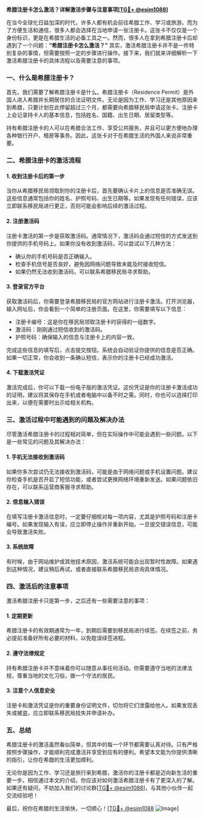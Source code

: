 **希腊注册卡怎么激活？详解激活步骤与注意事项[[TG💪+ @esim1088](https://t.me/s/esim1088)]**

在当今全球化日益加深的时代，许多人都有机会前往希腊工作、学习或旅游。而为了方便生活和通信，很多人都会选择在当地申请一张注册卡。这张卡不仅仅是一个身份标识，更是在希腊生活的必备工具之一。然而，很多人在拿到希腊注册卡后却遇到了一个问题：**“希腊注册卡怎么激活？”** 其实，激活希腊注册卡并不是一件特别复杂的事情，但需要按照一定的步骤进行操作。接下来，我们就来详细解析一下激活希腊注册卡的具体流程以及需要注意的事项。

### 一、什么是希腊注册卡？

首先，我们需要了解希腊注册卡是什么。希腊注册卡（Residence Permit）是外国人进入希腊并长期居住的合法证明文件。无论是因为工作、学习还是其他原因来到希腊，只要计划在此停留超过三个月，都需要向希腊移民局申请这张卡。注册卡上会记录持卡人的基本信息，包括姓名、国籍、出生日期、居留类型等。

持有希腊注册卡的人可以在希腊合法工作、享受公共服务，并且可以更方便地办理各种银行开户、租房等事务。因此，这张卡对于在希腊生活的外国人来说非常重要。

### 二、希腊注册卡的激活流程

#### 1. 收到注册卡后的第一步

当你从希腊移民局领取到你的注册卡后，首先要确认卡片上的信息是否准确无误。这些信息通常包括你的姓名、护照号码、出生日期等。如果发现有任何错误，应该立即联系移民局进行更正，否则可能会影响后续的激活过程。

#### 2. 注册激活码

注册卡激活的第一步是获取激活码。通常情况下，激活码会通过短信的方式发送到你提供的手机号码上。如果你没有收到激活码，可以尝试以下几种方法：

- 确认你的手机号码是否正确输入。
- 检查手机信号是否良好，避免因网络问题导致未能及时接收短信。
- 如果仍然无法收到激活码，可以联系希腊移民局寻求帮助。

#### 3. 登录官方平台

获取激活码后，你需要登录希腊移民局的官方网站进行注册卡激活。打开浏览器，输入网址后，你会看到一个简单的注册页面。在这里，你需要填写以下信息：

- 注册卡编号：这是你在移民局领取注册卡时获得的一组数字。
- 激活码：刚刚通过短信收到的激活码。
- 护照号码：确保输入的信息与注册卡上的内容一致。

完成这些信息的填写后，点击提交按钮。系统会自动验证你提供的信息是否正确。如果一切正常，你会收到一条确认短信，表示你的注册卡已经成功激活。

#### 4. 下载激活凭证

激活完成后，你可以下载一份电子版的激活凭证。这份凭证是你的注册卡激活成功的证明，建议将其保存在手机或者电脑中以备不时之需。同时，你也可以选择打印出来，以便在需要时出示给相关机构。

### 三、激活过程中可能遇到的问题及解决办法

尽管激活希腊注册卡的过程相对简单，但在实际操作中可能会遇到一些问题。以下是一些常见的问题及其解决办法：

#### 1. 手机无法接收到激活码

如果你多次尝试仍无法接收到激活码，可能是由于网络问题或手机设置问题。建议你检查手机是否开启了短信功能，或者尝试更换网络环境重新发送。如果问题依旧存在，可以联系运营商客服寻求帮助。

#### 2. 信息输入错误

在填写注册卡激活信息时，一定要仔细核对每一项内容，尤其是护照号码和注册卡编号。如果发现输入有误，应立即停止操作并重新开始。一旦提交错误信息，可能会导致激活失败。

#### 3. 系统故障

有时候，由于网站维护或其他技术原因，激活系统可能会出现暂时性故障。如果遇到这种情况，建议稍后再试，或者直接联系希腊移民局咨询具体情况。

### 四、激活后的注意事项

激活希腊注册卡只是第一步，之后还有一些需要注意的事项：

#### 1. 定期更新

希腊注册卡的有效期通常为一年，到期后需要到移民局进行续签。在续签之前，务必提前准备好所有必要的材料，以免耽误续签进程。

#### 2. 遵守法律规定

持有希腊注册卡并不意味着你可以随意从事任何活动。你需要遵守当地的法律法规，尊重当地的文化习俗，做一个守法的居民。

#### 3. 注意个人信息安全

注册卡和激活凭证是你的重要身份证明文件，切勿将它们泄露给他人。如果发现丢失或被盗，应立即联系移民局挂失并申请补办。

### 五、总结

希腊注册卡的激活虽然看似简单，但其中的每一个环节都需要认真对待。只有严格按照步骤操作，才能顺利完成激活并享受到应有的便利。希望本文能为你提供清晰的指引，让你在希腊的生活更加顺利。

无论你是因为工作、学习还是旅行来到希腊，激活你的注册卡都是迈向新生活的重要一步。相信通过本文的介绍，你应该对如何激活希腊注册卡有了更深入的了解。如果还有疑问，不妨加入我们的讨论群[[TG💪+ @esim1088](https://t.me/s/esim1088)]，与其他小伙伴一起交流经验吧！

最后，祝你在希腊的生活愉快，一切顺心！[[TG💪+ @esim1088](https://t.me/s/esim1088) ![Image](https://i.postimg.cc/4NQfJmqS/Snipaste-2025-05-13-00-14-12.png)]